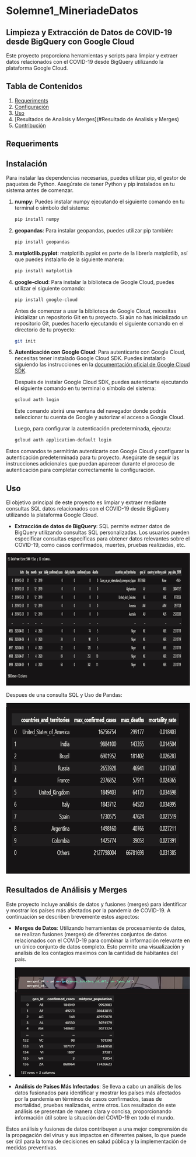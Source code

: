 # Solemne1_MineriadeDatos
## Limpieza y Extracción de Datos de COVID-19 desde BigQuery con Google Cloud

Este proyecto proporciona herramientas y scripts para limpiar y extraer datos relacionados con el COVID-19 desde BigQuery utilizando la plataforma Google Cloud.

## Tabla de Contenidos
1. [Requeriments](#Requeriments)
2. [Configuración](#configuración)
3. [Uso](#uso)
4. [Resultados de Analisis y Merges](#Resultado de Analisis y Merges)
5. [Contribución](#contribución)

## Requeriments

## Instalación

Para instalar las dependencias necesarias, puedes utilizar pip, el gestor de paquetes de Python. Asegúrate de tener Python y pip instalados en tu sistema antes de comenzar.

1. **numpy**: Puedes instalar numpy ejecutando el siguiente comando en tu terminal o símbolo del sistema:

    ```bash
    pip install numpy
    ```

2. **geopandas**: Para instalar geopandas, puedes utilizar pip también:

    ```bash
    pip install geopandas
    ```

3. **matplotlib.pyplot**: matplotlib.pyplot es parte de la librería matplotlib, así que puedes instalarlo de la siguiente manera:

    ```bash
    pip install matplotlib
    ```

4. **google-cloud**: Para instalar la biblioteca de Google Cloud, puedes utilizar el siguiente comando:

    ```bash
    pip install google-cloud
    ```

    Antes de comenzar a usar la biblioteca de Google Cloud, necesitas inicializar un repositorio Git en tu proyecto. Si aún no has inicializado un repositorio Git, puedes hacerlo ejecutando el siguiente comando en el directorio de tu proyecto:

    ```bash
    git init
    ```

5. **Autenticación con Google Cloud**: Para autenticarte con Google Cloud, necesitas tener instalado Google Cloud SDK. Puedes instalarlo siguiendo las instrucciones en la [documentación oficial de Google Cloud SDK](https://cloud.google.com/sdk/docs/install).

    Después de instalar Google Cloud SDK, puedes autenticarte ejecutando el siguiente comando en tu terminal o símbolo del sistema:

    ```bash
    gcloud auth login
    ```

    Este comando abrirá una ventana del navegador donde podrás seleccionar tu cuenta de Google y autorizar el acceso a Google Cloud.

    Luego, para configurar la autenticación predeterminada, ejecuta:

    ```bash
    gcloud auth application-default login
    ```

Estos comandos te permitirán autenticarte con Google Cloud y configurar la autenticación predeterminada para tu proyecto. Asegúrate de seguir las instrucciones adicionales que puedan aparecer durante el proceso de autenticación para completar correctamente la configuración.

## Uso

El objetivo principal de este proyecto es limpiar y extraer mediante consultas SQL datos relacionados con el COVID-19 desde BigQuery utilizando la plataforma Google Cloud. 


- **Extracción de datos de BigQuery**:  SQL permite extraer datos de BigQuery utilizando consultas SQL personalizadas. Los usuarios pueden especificar consultas específicas para obtener datos relevantes sobre el COVID-19, como casos confirmados, muertes, pruebas realizadas, etc.

<img src="Solemne1_images\DataframeA.png" width="961" height="362">


Despues de una consulta SQL y Uso de Pandas: 

<img src="Solemne1_images/Tasamortalidad2.png" width="775" height="466">


## Resultados de Análisis y Merges

Este proyecto incluye análisis de datos y fusiones (merges) para identificar y mostrar los países más afectados por la pandemia de COVID-19. A continuación se describen brevemente estos aspectos:

- **Merges de Datos**: Utilizando herramientas de procesamiento de datos, se realizan fusiones (merges) de diferentes conjuntos de datos relacionados con el COVID-19 para combinar la información relevante en un único conjunto de datos completo. Esto permite una visualización y analisis de los contagios maximos con la cantidad de habitantes del pais.

- <img src="Solemne1_images/Merge.png" width="500" height="300">

- **Análisis de Países Más Infectados**: Se lleva a cabo un análisis de los datos fusionados para identificar y mostrar los países más afectados por la pandemia en términos de casos confirmados, tasas de mortalidad, pruebas realizadas, entre otros. Los resultados de este análisis se presentan de manera clara y concisa, proporcionando información útil sobre la situación del COVID-19 en todo el mundo.

Estos análisis y fusiones de datos contribuyen a una mejor comprensión de la propagación del virus y sus impactos en diferentes países, lo que puede ser útil para la toma de decisiones en salud pública y la implementación de medidas preventivas.











